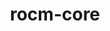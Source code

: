 ---
title: "rocm-core"
layout: cache
categories: [package, develop-2024-02-04]
meta: {"versions": ["6.0.0"], "compilers": ["gcc@=11.4.0"], "oss": ["ubuntu20.04", "ubuntu22.04"], "platforms": ["linux"], "targets": ["x86_64_v3"], "stacks": ["e4s", "ml-linux-x86_64-rocm", "root"], "num_specs": 2, "num_specs_by_stack": {"e4s": 1, "root": 2, "ml-linux-x86_64-rocm": 1}}
spec_details: [{"hash": "glo2u27f7zl4iimqcd3d2gj5kmp2u6e3", "compiler": "gcc@=11.4.0", "versions": ["6.0.0"], "os": "ubuntu20.04", "platform": "linux", "target": "x86_64_v3", "variants": ["build_system=cmake", "build_type=Release", "generator=make", "~ipo"], "stacks": ["e4s", "root"], "size": "-", "tarball": "https://binaries.spack.io/releases/develop-2024-02-04/build_cache/linux-ubuntu20.04-x86_64_v3/gcc-11.4.0/rocm-core-6.0.0/linux-ubuntu20.04-x86_64_v3-gcc-11.4.0-rocm-core-6.0.0-glo2u27f7zl4iimqcd3d2gj5kmp2u6e3.spack"}, {"hash": "n3uaadtxbmawwup6bc6i2qbf5lpst2i7", "compiler": "gcc@=11.4.0", "versions": ["6.0.0"], "os": "ubuntu22.04", "platform": "linux", "target": "x86_64_v3", "variants": ["build_system=cmake", "build_type=Release", "generator=make", "~ipo"], "stacks": ["ml-linux-x86_64-rocm", "root"], "size": "-", "tarball": "https://binaries.spack.io/releases/develop-2024-02-04/build_cache/linux-ubuntu22.04-x86_64_v3/gcc-11.4.0/rocm-core-6.0.0/linux-ubuntu22.04-x86_64_v3-gcc-11.4.0-rocm-core-6.0.0-n3uaadtxbmawwup6bc6i2qbf5lpst2i7.spack"}]
---